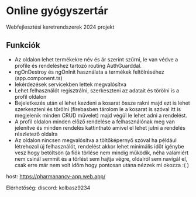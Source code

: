 # Online gyógyszertár

Webfejlesztési keretrendszerek 2024 projekt

## Funkciók

- Az oldalon lehet termékekre név és ár szerint szűrni, le van védve a profile és rendeléshez tartozó routing AuthGuarddal.
- ngOnDestroy és ngOnInit használata a termékek feltölréséhez (app.component.ts)
- lekérdezések servicekben lettek megvalósítva
- Lehet felhasználót regisztrálni, szerkeszteni az adatait és törölni is a profil oldalon
- Bejeletkezés után el lehet kezdeni a kosarat össze rakni majd ezt is lehet szerkeszteni és törölni (firebasben tárolom le a kosarat is szóval itt is megjelenik minden CRUD művelet) majd végül le lehet adni a rendelést.
- A profil oldalon minden előző rendelése a felhasználónak meg van jelenítve és minden rendelés kattintható amivel el lehet jutni a rendelés részletező oldalra
- Az oldalon nincsen megvalósítva a töltőképernyő szóval ha például létrehozol új felhasználót, rendelést akkor lehet minimális időt igénybe vesz hogy betöltsön
(a fiók törlése nem mindig működik, néha valamiért nem csinál semmit és a törlést sem hajtja végre, oldalról sem navigál el, csak erre már nem volt időm hogy pontosan utána nézzek mi okozza :( )

host: https://pharmanancy-app.web.app/

Elérhetőség:
discord: kolbasz9234


